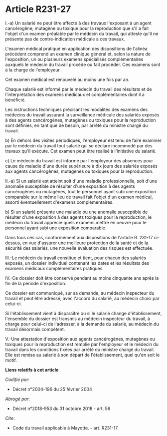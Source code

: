 # Article R231-27

I.-a) Un salarié ne peut être affecté à des travaux l'exposant à un agent cancérogène, mutagène ou toxique pour la
reproduction que s'il a fait l'objet d'un examen préalable par le médecin du travail, qui atteste qu'il ne présente pas de
contre-indication médicale à ces travaux. 

L'examen médical pratiqué en application des dispositions de l'alinéa précédent comprend un examen clinique général et, selon
la nature de l'exposition, un ou plusieurs examens spécialisés complémentaires auxquels le médecin du travail procède ou fait
procéder. Ces examens sont à la charge de l'employeur. 

Cet examen médical est renouvelé au moins une fois par an. 

Chaque salarié est informé par le médecin du travail des résultats et de l'interprétation des examens médicaux et
complémentaires dont il a bénéficié. 

Les instructions techniques précisant les modalités des examens des médecins du travail assurant la surveillance médicale des
salariés exposés à des agents cancérogènes, mutagènes ou toxiques pour la reproduction sont définies, en tant que de besoin,
par arrêté du ministre chargé du travail. 

b) En dehors des visites périodiques, l'employeur est tenu de faire examiner par le médecin du travail tout salarié qui se
déclare incommodé par des travaux qu'il exécute. Cet examen peut être réalisé à l'initiative du salarié. 

c) Le médecin du travail est informé par l'employeur des absences pour cause de maladie d'une durée supérieure à dix jours
des salariés exposés aux agents cancérogènes, mutagènes ou toxiques pour la reproduction. 

II.-a) Si un salarié est atteint soit d'une maladie professionnelle, soit d'une anomalie susceptible de résulter d'une
exposition à des agents cancérogènes ou mutagènes, tout le personnel ayant subi une exposition comparable sur le même lieu de
travail fait l'objet d'un examen médical, assorti éventuellement d'examens complémentaires. 

b) Si un salarié présente une maladie ou une anomalie susceptible de résulter d'une exposition à des agents toxiques pour la
reproduction, le médecin du travail apprécie quels examens mettre en oeuvre pour le personnel ayant subi une exposition
comparable. 

Dans tous ces cas, conformément aux dispositions de l'article R. 231-17 ci-dessus, en vue d'assurer une meilleure protection
de la santé et de la sécurité des salariés, une nouvelle évaluation des risques est effectuée. 

III.-Le médecin du travail constitue et tient, pour chacun des salariés exposés, un dossier individuel contenant les dates et
les résultats des examens médicaux complémentaires pratiqués. 

IV.-Ce dossier doit être conservé pendant au moins cinquante ans après la fin de la période d'exposition. 

Ce dossier est communiqué, sur sa demande, au médecin inspecteur du travail et peut être adressé, avec l'accord du salarié,
au médecin choisi par celui-ci. 

Si l'établissement vient à disparaître ou si le salarié change d'établissement, l'ensemble du dossier est transmis au médecin
inspecteur du travail, à charge pour celui-ci de l'adresser, à la demande du salarié, au médecin du travail désormais
compétent. 

V.-Une attestation d'exposition aux agents cancérogènes, mutagènes ou toxiques pour la reproduction est remplie par
l'employeur et le médecin du travail dans les conditions fixées par arrêté du ministre chargé du travail. Elle est remise au
salarié à son départ de l'établissement, quel qu'en soit le motif.

**Liens relatifs à cet article**

_Codifié par_:

  - Décret n°2004-196 du 25 février 2004

_Abrogé par_:

  - Décret n°2018-953 du 31 octobre 2018 - art. 56

_Cite_:

  - Code du travail applicable à Mayotte. - art. R231-17
